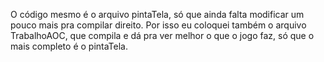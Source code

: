 O código mesmo é o arquivo pintaTela, só que ainda falta modificar um pouco mais pra compilar direito.
Por isso eu coloquei também o arquivo TrabalhoAOC, que compila e dá pra ver melhor o que o jogo faz, só que o mais completo é o pintaTela.
